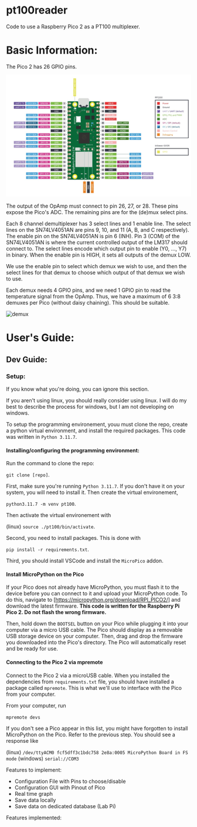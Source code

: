 # pt100reader
Code to use a Raspberry Pico 2 as a PT100 multiplexer.

# Basic Information:

The Pico 2 has 26 GPIO pins.

![pico2](./documentation/images/pico2pinout.jpg)

The output of the OpAmp must connect to pin 26, 27, or 28. These pins expose the Pico's ADC.
The remaining pins are for the (de)mux select pins.

Each 8 channel demultiplexer has 3 select lines and 1 enable line. The select lines on the SN74LV4051AN are pins 9, 10, and 11 (A, B, and C respectively). The enable pin on the SN74LV4051AN is pin 6 (INH). Pin 3 (COM) of the SN74LV4051AN is where the current controlled output of the LM317 should connect to.
The select lines encode which output pin to enable (Y0, ..., Y7) in binary. When the enable pin is HIGH, it sets all outputs of the demux LOW.

We use the enable pin to select which demux we wish to use, and then the select lines for that demux to choose which output of that demux we wish to use.

Each demux needs 4 GPIO pins, and we need 1 GPIO pin to read the temperature signal from the OpAmp. Thus, we have a maximum of 6 3:8 demuxes per Pico (without daisy chaining). This should be suitable. 

![demux](./documentation/images/demuxPinout.jpg)

# User's Guide:

## Dev Guide:

### Setup:

If you know what you're doing, you can ignore this section.

If you aren't using linux, you should really consider using linux. I will do my best to describe the process for windows, but I am not developing on windows.

To setup the programming environement, youu must clone the repo, create a python virtual environment, and install the required packages. This code was written in ``Python 3.11.7``.

#### Installing/configuring the programming environment:

Run the command to clone the repo:

   ``git clone [repo]``.

First, make sure you're running ``Python 3.11.7``. If you don't have it on your system, you will need to install it. Then create the virtual environement,

   ``python3.11.7 -m venv pt100``.

Then activate the virtual environement with

(linux)   ``source ./pt100/bin/activate``.

Second, you need to install packages. This is done with

   ``pip install -r requirements.txt``.

Third, you should install VSCode and install the ``MicroPico`` addon.

#### Install MicroPython on the Pico

If your Pico does not already have MicroPython, you must flash it to the device before you can connect to it and upload your MicroPython code. To do this, navigate to [https://micropython.org/download/RPI_PICO2/] and download the latest firmware. **This code is written for the Raspberry Pi Pico 2. Do not flash the wrong firmware.**

Then, hold down the ``BOOTSEL`` button on your Pico while plugging it into your computer via a micro USB cable. The Pico should display as a removable USB storage device on your computer. Then, drag and drop the firmware you downloaded into the Pico's directory. The Pico will automatically reset and be ready for use.

#### Connecting to the Pico 2 via mpremote

Connect to the Pico 2 via a microUSB cable. When you installed the dependencies from ``requirements.txt`` file, you should have installed a package called ``mpremote``. This is what we'll use to interface with the Pico from your computer. 

From your computer, run 

   ``mpremote devs``

If you don't see a Pico appear in this list, you might have forgotten to install MicroPython on the Pico. Refer to the previous step. You should see a response like 

(linux)   ``/dev/ttyACM0 fcf5dff3c1bdc758 2e8a:0005 MicroPython Board in FS mode``
(windows)   ``serial://COM3``




Features to implement:
- Configuration File with Pins to choose/disable
- Configuration GUI with Pinout of Pico
- Real time graph
- Save data locally
- Save data on dedicated database (Lab Pi)

Features implemented:
